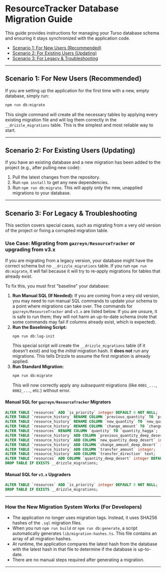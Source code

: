 # ResourceTracker Database Migration Guide

This guide provides instructions for managing your Turso database schema and ensuring it stays synchronized with the application code.

- [Scenario 1: For New Users (Recommended)](#scenario-1-for-new-users-recommended)
- [Scenario 2: For Existing Users (Updating)](#scenario-2-for-existing-users-updating)
- [Scenario 3: For Legacy & Troubleshooting](#scenario-3-for-legacy--troubleshooting)

---

## Scenario 1: For New Users (Recommended)

If you are setting up the application for the first time with a new, empty database, simply run:

```bash
npm run db:migrate
```

This single command will create all the necessary tables by applying every existing migration file and will log them correctly in the `__drizzle_migrations` table. This is the simplest and most reliable way to start.

---

## Scenario 2: For Existing Users (Updating)

If you have an existing database and a new migration has been added to the project (e.g., after pulling new code):

1.  Pull the latest changes from the repository.
2.  Run `npm install` to get any new dependencies.
3.  Run `npm run db:migrate`. This will apply only the new, unapplied migrations to your database.

---

## Scenario 3: For Legacy & Troubleshooting

This section covers special cases, such as migrating from a very old version of the project or fixing a corrupted migration table.

### Use Case: Migrating from `gazreyn/ResourceTracker` or upgrading from v3.x

If you are migrating from a legacy version, your database might have the correct schema but no `__drizzle_migrations` table. If you run `npm run db:migrate`, it will fail because it will try to re-apply migrations for tables that already exist.

To fix this, you must first "baseline" your database:

1.  **Run Manual SQL (If Needed):** If you are coming from a very old version, you may need to run manual SQL commands to update your schema to a point where migrations can take over. The commands for `gazreyn/ResourceTracker` and `v3.x` are listed below. If you are unsure, it is safe to run them; they will not harm an up-to-date schema (note that some commands may fail if columns already exist, which is expected).
2.  **Run the Baselining Script:**
    ```bash
    npm run db:log-init
    ```
    This special script will create the `__drizzle_migrations` table (if it doesn't exist) and log the *initial* migration hash. It **does not** run any migrations. This tells Drizzle to assume the first migration is already applied.
3.  **Run Standard Migration:**
    ```bash
    npm run db:migrate
    ```
    This will now correctly apply any *subsequent* migrations (like `0001_...`, `0002_...`, etc.) without error.

#### Manual SQL for `gazreyn/ResourceTracker` Migrators

```sql
ALTER TABLE `resources` ADD `is_priority` integer DEFAULT 0 NOT NULL;
ALTER TABLE `resource_history` RENAME COLUMN `previous_quantity` TO `previous_quantity_hagga`;
ALTER TABLE `resource_history` RENAME COLUMN `new_quantity` TO `new_quantity_hagga`;
ALTER TABLE `resource_history` RENAME COLUMN `change_amount` TO `change_amount_hagga`;
ALTER TABLE `resources` RENAME COLUMN `quantity` TO `quantity_hagga`;
ALTER TABLE `resource_history` ADD COLUMN `previous_quantity_deep_desert` integer NOT NULL;
ALTER TABLE `resource_history` ADD COLUMN `new_quantity_deep_desert` integer NOT NULL;
ALTER TABLE `resource_history` ADD COLUMN `change_amount_deep_desert` integer NOT NULL;
ALTER TABLE `resource_history` ADD COLUMN `transfer_amount` integer;
ALTER TABLE `resource_history` ADD COLUMN `transfer_direction` text;
ALTER TABLE `resources` ADD COLUMN `quantity_deep_desert` integer DEFAULT 0 NOT NULL;
DROP TABLE IF EXISTS __drizzle_migrations;
```

#### Manual SQL for `v3.x` Upgraders

```sql
ALTER TABLE `resources` ADD `is_priority` integer DEFAULT 0 NOT NULL;
DROP TABLE IF EXISTS __drizzle_migrations;
```

---

### How the New Migration System Works (For Developers)

-   The application no longer uses migration tags. Instead, it uses SHA256 hashes of the `.sql` migration files.
-   When you run `npm run build` or `npm run db:generate`, a script automatically generates `lib/migration-hashes.ts`. This file contains an array of all migration hashes.
-   At runtime, the application compares the latest hash from the database with the latest hash in that file to determine if the database is up-to-date.
-   There are no manual steps required after generating a migration.
---